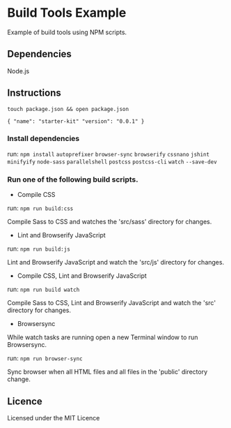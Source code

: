 # Build Tools Example

Example of build tools using NPM scripts.

## Dependencies

Node.js

## Instructions

`touch package.json && open package.json`

`{
	"name": "starter-kit"
	"version": "0.0.1"
}`

### Install dependencies

run: `npm install` 
`autoprefixer` `browser-sync` `browserify` `cssnano` `jshint` `minifyify` `node-sass` `parallelshell` `postcss` `postcss-cli` `watch`
`--save-dev`

### Run one of the following build scripts.

* Compile CSS

run: `npm run build:css`

Compile Sass to CSS and watches the 'src/sass' directory for changes.

* Lint and Browserify JavaScript

run: `npm run build:js`

Lint and Browserify JavaScript and watch the 'src/js' directory for changes.

* Compile CSS, Lint and Browserify JavaScript

run: `npm run build watch`

Compile Sass to CSS, Lint and Browserify JavaScript and watch the 'src' directory for changes.

* Browsersync

While watch tasks are running open a new Terminal window to run Browsersync.

run: `npm run browser-sync`

Sync browser when all HTML files and all files in the 'public' directory change.

## Licence

Licensed under the MIT Licence